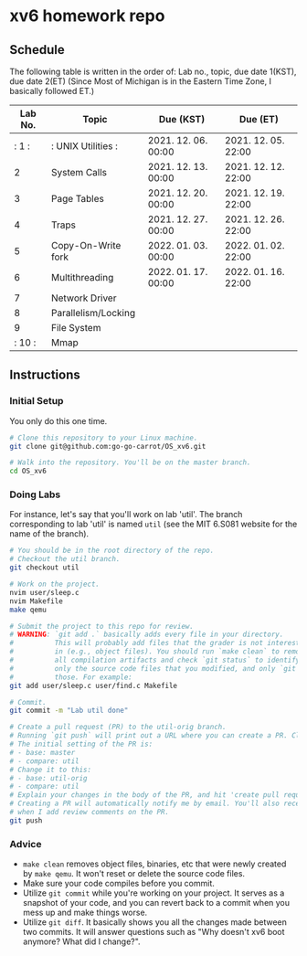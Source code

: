 # xv6 homework repo

## Schedule 

The following table is written in the order of: Lab no., topic, due date 1(KST), due date 2(ET) 
(Since Most of Michigan is in the Eastern Time Zone, I basically followed ET.)


| Lab No. | Topic | Due (KST) | Due (ET) |
| --------|--------|--------|--------|
|: 1 :|:  UNIX Utilities   :|  2021. 12. 06. 00:00   | 2021. 12. 05. 22:00  |
| 2 |  System Calls  |  2021. 12. 13. 00:00   | 2021. 12. 12. 22:00  |
| 3 |  Page Tables  |  2021. 12. 20. 00:00   | 2021. 12. 19. 22:00  |
| 4 |  Traps  |  2021. 12. 27. 00:00   | 2021. 12. 26. 22:00  |
| 5 |  Copy-On-Write fork  |  2022. 01. 03. 00:00   | 2022. 01. 02. 22:00  |
| 6 |  Multithreading  |  2022. 01. 17. 00:00   | 2022. 01. 16. 22:00  |
| 7 |  Network Driver  |     |   |
| 8 |  Parallelism/Locking  |     |   |
| 9 |  File System  |     |   |
|: 10 :|  Mmap  |     |   |

## Instructions

### Initial Setup

You only do this one time.

```bash
# Clone this repository to your Linux machine.
git clone git@github.com:go-go-carrot/OS_xv6.git

# Walk into the repository. You'll be on the master branch.
cd OS_xv6
```

### Doing Labs

For instance, let's say that you'll work on lab 'util'. The branch corresponding to lab 'util' is named `util` (see the MIT 6.S081 website for the name of the branch).

```bash
# You should be in the root directory of the repo.
# Checkout the util branch.
git checkout util

# Work on the project.
nvim user/sleep.c
nvim Makefile
make qemu

# Submit the project to this repo for review.
# WARNING: `git add .` basically adds every file in your directory.
#          This will probably add files that the grader is not interested
#          in (e.g., object files). You should run `make clean` to remove
#          all compilation artifacts and check `git status` to identify
#          only the source code files that you modified, and only `git add`
#          those. For example:
git add user/sleep.c user/find.c Makefile

# Commit.
git commit -m "Lab util done"

# Create a pull request (PR) to the util-orig branch.
# Running `git push` will print out a URL where you can create a PR. Click the link.
# The initial setting of the PR is:
# - base: master
# - compare: util
# Change it to this:
# - base: util-orig
# - compare: util
# Explain your changes in the body of the PR, and hit 'create pull request'.
# Creating a PR will automatically notify me by email. You'll also receive emails
# when I add review comments on the PR.
git push
```

### Advice

- `make clean` removes object files, binaries, etc that were newly created by `make qemu`. It won't reset or delete the source code files.
- Make sure your code compiles before you commit.
- Utilize `git commit` while you're working on your project. It serves as a snapshot of your code, and you can revert back to a commit when you mess up and make things worse.
- Utilize `git diff`. It basically shows you all the changes made between two commits. It will answer questions such as "Why doesn't xv6 boot anymore? What did I change?".
